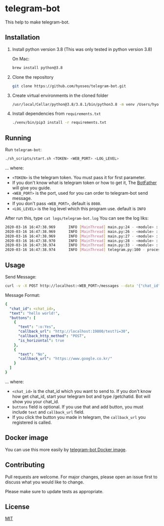 # telegram-bot
This help to make telegram-bot.

## Installation
1. Install python version 3.8 (This was only tested in python version 3.8)

    On Mac:
    ```bash
    brew install python@3.8
    ```
2. Clone the repository
    ```bash
    git clone https://github.com/hyoseo/telegram-bot.git
    ```
3. Create virtual environments in the cloned folder
    ```bash
    /usr/local/Cellar/python@3.8/3.8.1/bin/python3.8 -m venv /Users/hyoseo/IdeaProjects/telegram-bot/venv
    ```
4. Install dependencies from `requirements.txt`
    ```bash
    ./venv/bin/pip3 install -r requirements.txt
    ```
## Running
Run `telegram-bot`:
```bash
./sh_scripts/start.sh <TOKEN> <WEB_PORT> <LOG_LEVEL>
```
... where:
- `<TOKEN>` is the telegram token. You must pass it for first parameter.
- If you don't know what is telegram token or how to get it, The [BotFather](https://telegram.me/BotFather) will give you guide.
- `<WEB_PORT>` is the port, used for you can order to telegram-bot send message.
- If you don't pass `<WEB_PORT>`, default is `8080`.
- `<LOG_LEVEL>` is the log level which this program use. default is `INFO`
 
After run this, type `cat logs/telegram-bot.log` 
You can see the log liks:
```bash
2020-03-16 16:47:38.969      INFO [MainThread] main.py:24 - <module> : application pid : 50938
2020-03-16 16:47:38.969      INFO [MainThread] main.py:26 - <module> : TOKEN : <YOUR TELEGRAM TOKEN>
2020-03-16 16:47:38.969      INFO [MainThread] main.py:27 - <module> : WEB_PORT : 8080
2020-03-16 16:47:38.970      INFO [MainThread] main.py:28 - <module> : LOG_LEVEL : INFO
2020-03-16 16:47:38.974      INFO [MainThread] main.py:33 - <module> : Web server started on 8080
2020-03-16 16:47:38.974      INFO [MainThread] telegram.py:100 - process_web_server_queue : process_web_server_queue started.
```

## Usage
Send Message:
```bash
curl -v -X POST http://localhost:<WEB_PORT>/messages --data '{"chat_id":<chat_id>,"text":"hello world!"}'
```
Message Format:
```yaml
{
  "chat_id": <chat_id>,
  "text": "hello world!",
  "buttons": [
    {
      "text": ":o:Yes",
      "callback_url": "http://localhost:19800/test?i=30",
      "callback_http_method": "POST",
      "is_horizontal": true
    },
    {
      "text": "No",
      "callback_url": "https://www.google.co.kr/"
    }
  ]
}
```
... where:
- `<chat_id>` is the chat_id which you want to send to.
If you don't know how get chat_id, start your telegram bot and type /getchatid. Bot will show you your chat_id.
- `buttons` field is optional. If you use that and add button, you must include `text` and `callback_url` field.
- If you click the button you made in telegram, the `callback_url` you registered is called.

## Docker image
You can use this more easily by [telegram-bot Docker image](https://hub.docker.com/r/hyoseo/telegram-bot).

## Contributing
Pull requests are welcome. For major changes, please open an issue first to discuss what you would like to change.

Please make sure to update tests as appropriate.

## License
[MIT](https://choosealicense.com/licenses/mit/)